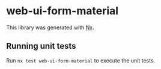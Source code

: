# web-ui-form-material

This library was generated with [Nx](https://nx.dev).

## Running unit tests

Run `nx test web-ui-form-material` to execute the unit tests.
